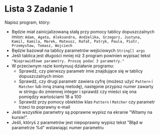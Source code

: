 # Lista 3 Zadanie 1

Napisz program, który:
- Będzie miał zainicjalizowaną stałą przy pomocy tablicy dopuszczalnych imion: `Adam, Agata, Aleksandra, Andżelika, Grzegorz, Justyna, Kamil, Kamila, Marek, Mateusz, Rafał, Patryk, Paula, Piotr, Przemysław, Tomasz, Wojciech`
- Będzie bazował na tablicy parametrów wejściowych `String[] args`
- Jeśli tablica jest długości mniej niż 3 program powinien wypisać tekst `"Nieprawidłowe parametry. Proszę podać 3 parametry."`
- W przeciwnym razie kontynuuj działanie programu:
  - Sprawdź, czy pierwszy parametr imie znajdujące się w tablicy dopuszczalnych imion
  - Sprawdź, czy drugi parametr zawiera cyfrę (możesz użyć `Pattern` i `Matcher` lub inną znaną metodę), następnie przypisz numer zawarty w stringu do zmiennej integer i sprawdź czy mieści się ona pomiędzy wartościami 18 a 100 
  - Sprawdź przy pomocy obiektów klas `Pattern` i `Matcher` czy parametr trzeci to poprawny e-mail
- Jeśli wszystkie parametry są poprawne wypisz na ekranie "Witamy na kursie!".
- Jeśli, któryś z parametrów jest niepoprawny wypisz tekst "Błąd w parametrze %d" wstawiając numer parametru